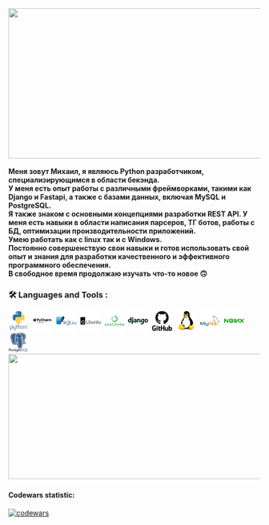 <div id="header" align="center">
  <img src=https://netpoint-dc.com/blog/wp-content/uploads/2019/10/1_zxixptvl4rzkx3eduj38xw.jpeg" width="1000" height="300"/>
</div>

__Меня зовут Михаил, я являюсь Python разработчиком, специализирующимся в области бекэнда. <br> У меня есть опыт работы с различными фреймворками, такими как Django и Fastapi, а также с базами данных, включая MySQL и PostgreSQL.<br> Я также знаком с основными концепциями разработки REST API.
У меня есть навыки в области написания парсеров, ТГ ботов, работы с БД, оптимизации производительности приложений.<br>
Умею работать как с linux так и с Windows. <br> Постоянно совершенствую свои навыки и готов использовать свой опыт и знания для разработки качественного и эффективного программного обеспечения.<br> В свободное время продолжаю изучать что-то новое 🙃__

### :hammer_and_wrench: Languages and Tools :
<div>
  <img src="https://github.com/devicons/devicon/blob/master/icons/python/python-original-wordmark.svg"  width="40" height="40"/;
  <img src="https://github.com/devicons/devicon/blob/master/icons/fastapi/fastapi-original-wordmark.svg" width="40" height="40"/>&nbsp;
  <img src="https://github.com/devicons/devicon/blob/master/icons/pycharm/pycharm-original-wordmark.svg" width="40" height="40"/>&nbsp;
  <img src="https://github.com/devicons/devicon/blob/master/icons/sqlite/sqlite-original-wordmark.svg"  width="40" height="40"/>&nbsp;
  <img src="https://github.com/devicons/devicon/blob/master/icons/ubuntu/ubuntu-plain-wordmark.svg"  UI" width="40" height="40"/>&nbsp;
  <img src="https://github.com/devicons/devicon/blob/master/icons/anaconda/anaconda-original-wordmark.svg"  width="40" height="40"/>&nbsp;
  <img src="https://github.com/devicons/devicon/blob/master/icons/django/django-plain-wordmark.svg"  width="40" height="40"/>&nbsp;
  <img src="https://github.com/devicons/devicon/blob/master/icons/github/github-original-wordmark.svg" width="40" height="40"/>&nbsp;
  <img src="https://github.com/devicons/devicon/blob/master/icons/linux/linux-original.svg"  width="40" height="40"/>&nbsp;
  <img src="https://github.com/devicons/devicon/blob/master/icons/mysql/mysql-original-wordmark.svg" width="40" height="40"/>&nbsp;
  <img src="https://github.com/devicons/devicon/blob/master/icons/nginx/nginx-original.svg" width="40" height="40"/>&nbsp;
  <img src="https://github.com/devicons/devicon/blob/master/icons/postgresql/postgresql-original-wordmark.svg" width="40" height="40"/>&nbsp;
  
  

<div align="center">
  <img src="https://lh3.googleusercontent.com/pw/AIL4fc-uAshXwUPVHv7eDObhevOHmoxbO5ORZ8o2YFvq8Zz2le0WCV7ZMu_-dG_yYEE1v_Ylqg5VEihySIVxrab16DU9V7KcjNJqqHpZth9KDQ_9P45AYLjLt4RhqQeKHIhP588UIdJH4gFxrs4SLjqWps1WdN08exCc1dSMmUxLqnmGX_Uo-FecG_HMh7Rz578W-qBmerkqDrBDSaxmlUr2f6g3sezzDLme9hU4HBW0Tq7sDnQQRa1DOVZIutM-1B1CtwzinL3B0Ui8AizFsQRSdL_BsDThElhNefPNWk82iOExRq5pxGorw_JtNUmSo0dKpJB_-n9x6QffgRl35ISPwM1rrv8QwtEOjJdPcQEDFOyQOnEsYjOv_83wE1M3pi9-2UgPU8laHQZxD5ALmu9RDxax4jc76IWH9u6mgcItvqRD6iZuIJx0pvO8exBPZZE8_rbh9o2Rt6CfzsW5jrR7ctdQGhNu97mdvzBxH8V2TEEGDRe_OJjrsXddcMVy6P0q9HOKuWv-EGo6bh_DZVkDR2qF-vvA6HenoVQhVgHk5RMd2bovYEEU1NjTer8Lh-dfTbVgiuZi2z2KlvbIgDaLwvcp4AP8WJTZXpYDr8H-1IvvelzXLfOm8UMpDt0FX5q_nxnhDd_tSPfQhzsM8KPGZv3P0ZacSul0BAbjDWkx15U600B16UxyW7QDDCUo_rdS9nFvSUTAT-Nk0T8gBTWdRhRhRz4P4blN7aTMMtc-7ULR1iArxeavv5o8H-1H3UUvMir8zyb-2ov6OZA4fa01fFJeXz74_FbS5oKP3IRQizlCFaDscyOBuiVI4OBnijsWMPFBqibejS1ivUlDVzFAVq6uI8CvqWB7ADR44j_OtVdxPzu8W3hXaUTRI49lzxBxbO6Na5Kn_zugXIxv-I3VGx9ATEYlaSZw4m1mJSfRw7KBPmg_bXm7qhbAxG0kS0NXgg3OZ-QY8LwWn348zDBFpXka836Fqg=w700-h349-s-no?authuser=0" width="1000" height="250"/>
</div>
<h4 align="left">Codewars statistic:</h4>

[![codewars](https://www.codewars.com/users/MikeAstapov/badges/large)](https://www.codewars.com/users/MikeAstapov)

